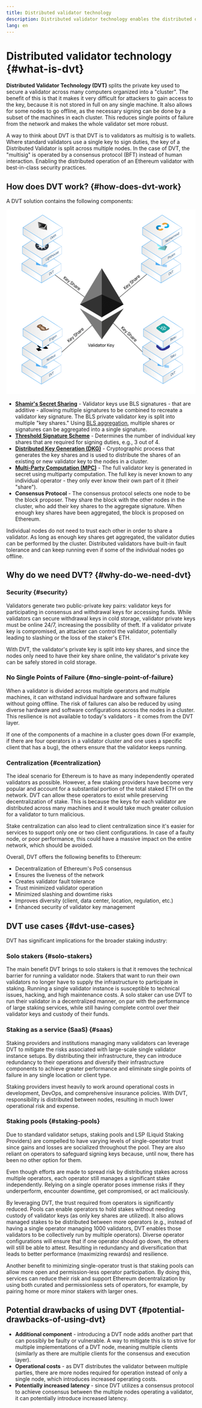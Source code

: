 ```yaml
---
title: Distributed validator technology
description: Distributed validator technology enables the distributed operation of an Ethereum validator by multiple parties.
lang: en
---
```


# Distributed validator technology {#what-is-dvt}

**Distributed Validator Technology (DVT)** splits the private key used to secure a validator across many computers organized into a "cluster". The benefit of this is that it makes it very difficult for attackers to gain access to the key, because it is not stored in full on any single machine. It also allows for some nodes to go offline, as the necessary signing can be done by a subset of the machines in each cluster. This reduces single points of failure from the network and makes the whole validator set more robust. 

A way to think about DVT is that DVT is to validators as multisig is to wallets. Where standard validators use a single key to sign duties, the key of a Distributed Validator is split across multiple nodes. In the case of DVT, the "multisig" is operated by a consensus protocol (BFT) instead of human interaction. Enabling the distributed operation of an Ethereum validator with best-in-class security practices. 


## How does DVT work? {#how-does-dvt-work}

A DVT solution contains the following components:

![A Diagram showing how a single validator key is split into key shares and distributed to multiple nodes with varying components.](./dvt-cluster.png)

- **[Shamir's Secret Sharing](https://medium.com/@keylesstech/a-beginners-guide-to-shamir-s-secret-sharing-e864efbf3648)** - Validator keys use BLS signatures - that are additive - allowing multiple signatures to be combined to recreate a validator key signature. The BLS private validator key is split into multiple "key shares." Using [BLS aggregation](https://our.status.im/fastest-bls-signature-implementation/), multiple shares or signatures can be aggregated into a single signature. 
- **[Threshold Signature Scheme](https://medium.com/nethermind-eth/threshold-signature-schemes-36f40bc42aca)** - Determines the number of individual key shares that are required for signing duties, e.g., 3 out of 4.
- **[Distributed Key Generation (DKG)](https://medium.com/toruslabs/what-distributed-key-generation-is-866adc79620)** - Cryptographic process that generates the key shares and is used to distribute the shares of an existing or new validator key to the nodes in a cluster.
- **[Multi-Party Computation (MPC)](https://messari.io/report/applying-multiparty-computation-to-the-world-of-blockchains)** - The full validator key is generated in secret using multiparty computation. The full key is never known to any individual operator - they only ever know their own part of it (their "share").
- **Consensus Protocol** - The consensus protocol selects one node to be the block proposer. They share the block with the other nodes in the cluster, who add their key shares to the aggregate signature. When enough key shares have been aggregated, the block is proposed on Ethereum.

Individual nodes do not need to trust each other in order to share a validator. As long as enough key shares get aggregated, the validator duties can be performed by the cluster. Distributed validators have built-in fault tolerance and can keep running even if some of the individual nodes go offline. 

## Why do we need DVT? {#why-do-we-need-dvt}


### Security {#security}

Validators generate two public-private key pairs: validator keys for participating in consensus and withdrawal keys for accessing funds. While validators can secure withdrawal keys in cold storage, validator private keys must be online 24/7, increasing the possibility of theft. If a validator private key is compromised, an attacker can control the validator, potentially leading to slashing or the loss of the staker's ETH. 

With DVT, the validator's private key is split into key shares, and since the nodes only need to have their key share online, the validator's private key can be safely stored in cold storage.

### No Single Points of Failure {#no-single-point-of-failure}

When a validator is divided across multiple operators and multiple machines, it can withstand individual hardware and software failures without going offline. The risk of failures can also be reduced by using diverse hardware and software configurations across the nodes in a cluster. This resilience is not available to today's validators - it comes from the DVT layer.


If one of the components of a machine in a cluster goes down (For example, if there are four operators in a validator cluster and one uses a specific client that has a bug), the others ensure that the validator keeps running. 

### Centralization {#centralization}

The ideal scenario for Ethereum is to have as many independently operated validators as possible. However, a few staking providers have become very popular and account for a substantial portion of the total staked ETH on the network. DVT can allow these operators to exist while preserving decentralization of stake. This is because the keys for each validator are distributed across many machines and it would take much greater collusion for a validator to turn malicious.

Stake centralization can also lead to client centralization since it's easier for services to support only one or two client configurations. In case of a faulty node, or poor performance, this could have a massive impact on the entire network, which should be avoided.


Overall, DVT offers the following benefits to Ethereum:
- Decentralization of Ethereum's PoS consensus
- Ensures the liveness of the network
- Creates validator fault tolerance
- Trust minimized validator operation
- Minimized slashing and downtime risks
- Improves diversity (client, data center, location, regulation, etc.)
- Enhanced security of validator key management

## DVT use cases {#dvt-use-cases}

DVT has significant implications for the broader staking industry:

### Solo stakers {#solo-stakers}

The main benefit DVT brings to solo stakers is that it removes the technical barrier for running a validator node. Stakers that want to run their own validators no longer have to supply the infrastructure to participate in staking. Running a single validator instance is susceptible to technical issues, hacking, and high maintenance costs. A solo staker can use DVT to run their validator in a decentralized manner, on par with the performance of large staking services, while still having complete control over their validator keys and custody of their funds.

### Staking as a service (SaaS) {#saas}

Staking providers and institutions managing many validators can leverage DVT to mitigate the risks associated with large-scale single validator instance setups. By distributing their infrastructure, they can introduce redundancy to their operations and diversify their infrastructure components to achieve greater performance and eliminate single points of failure in any single location or client type. 

Staking providers invest heavily to work around operational costs in development, DevOps, and comprehensive insurance policies. With DVT, responsibility is distributed between nodes, resulting in much lower operational risk and expense.


### Staking pools {#staking-pools}

Due to standard validator setups, staking pools and LSP (Liquid Staking Providers) are compelled to have varying levels of single-operator trust since gains and losses are socialized throughout the pool. They are also reliant on operators to safeguard signing keys because, until now, there has been no other option for them.

Even though efforts are made to spread risk by distributing stakes across multiple operators, each operator still manages a significant stake independently. Relying on a single operator poses immense risks if they underperform, encounter downtime, get compromised, or act maliciously.

By leveraging DVT, the trust required from operators is significantly reduced. Pools can enable operators to hold stakes without needing custody of validator keys (as only key shares are utilized). It also allows managed stakes to be distributed between more operators (e.g., instead of having a single operator managing 1000 validators, DVT enables those validators to be collectively run by multiple operators). Diverse operator configurations will ensure that if one operator should go down, the others will still be able to attest. Resulting in redundancy and diversification that leads to better performance (maximizing rewards) and resilience.

Another benefit to minimizing single-operator trust is that staking pools can allow more open and permission-less operator participation. By doing this, services can reduce their risk and support Ethereum decentralization by using both curated and permissionless sets of operators, for example, by pairing home or more minor stakers with larger ones. 


## Potential drawbacks of using DVT {#potential-drawbacks-of-using-dvt}

- **Additional component** - introducing a DVT node adds another part that can possibly be faulty or vulnerable. A way to mitigate this is to strive for multiple implementations of a DVT node, meaning multiple clients (similarly as there are multiple clients for the consensus and execution layer).
- **Operational costs** - as DVT distributes the validator between multiple parties, there are more nodes required for operation instead of only a single node, which introduces increased operating costs.
- **Potentially increased latency** - since DVT utilizes a consensus protocol to achieve consensus between the multiple nodes operating a validator, it can potentially introduce increased latency.